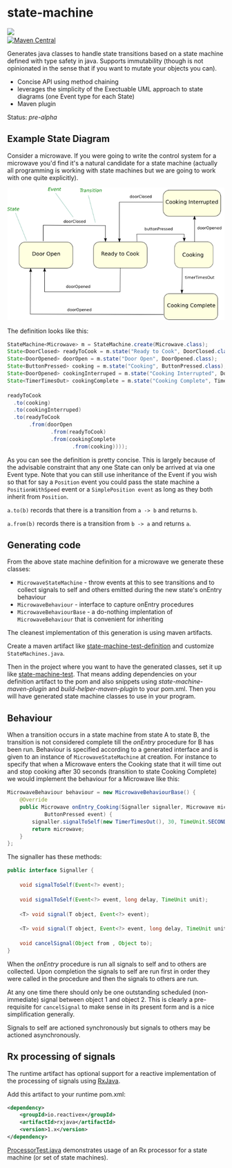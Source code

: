 state-machine
==============
<a href="https://travis-ci.org/davidmoten/state-machine"><img src="https://travis-ci.org/davidmoten/state-machine.svg"/></a><br/>
[![Maven Central](https://maven-badges.herokuapp.com/maven-central/com.github.davidmoten/state-machine/badge.svg?style=flat)](https://maven-badges.herokuapp.com/maven-central/com.github.davidmoten/state-machine)<br/>
<!--[![Dependency Status](https://gemnasium.com/com.github.davidmoten/state-machine.svg)](https://gemnasium.com/com.github.davidmoten/state-machine)-->

Generates java classes to handle state transitions based on a state machine defined with type safety in java. Supports 
immutability (though is not opinionated in the sense that if you want to mutate your objects you can).

* Concise API using method chaining
* leverages the simplicity of the Exectuable UML approach
to state diagrams (one Event type for each State)
* Maven plugin

Status: *pre-alpha*

Example State Diagram
------------------------
Consider a microwave. If you were going to write the control system for a microwave you'd find it's a natural candidate for a state machine (actually all programming is working with state machines but we are going to work with one quite explicitly).

<img src="src/docs/microwave-state-diagram.png?raw=true" />

The definition looks like this:

```java
StateMachine<Microwave> m = StateMachine.create(Microwave.class);
State<DoorClosed> readyToCook = m.state("Ready to Cook", DoorClosed.class);
State<DoorOpened> doorOpen = m.state("Door Open", DoorOpened.class);
State<ButtonPressed> cooking = m.state("Cooking", ButtonPressed.class);
State<DoorOpened> cookingInterruped = m.state("Cooking Interrupted", DoorOpened.class);
State<TimerTimesOut> cookingComplete = m.state("Cooking Complete", TimerTimesOut.class);

readyToCook
  .to(cooking)
  .to(cookingInterruped)
  .to(readyToCook
       .from(doorOpen
              .from(readyToCook)
              .from(cookingComplete
                     .from(cooking))));
```
As you can see the definition is pretty concise. This is largely because of the advisable constraint that any one State can only be arrived at via one Event type. Note that you can still use inheritance of the Event if you wish so that for say a `Position` event you could pass the state machine a `PositionWithSpeed` event or a `SimplePosition event` as long as they both inherit from `Position`.

`a.to(b)` records that there is a transition from `a -> b` and returns `b`.

`a.from(b)` records there is a transition from `b -> a` and returns `a`.  

Generating code
----------------

From the above state machine definition for a microwave we generate these classes:

* `MicrowaveStateMachine` - throw events at this to see transitions and to collect signals to self and others emitted during the new state's onEntry behaviour
* `MicrowaveBehaviour` - interface to capture onEntry procedures
* `MicrowaveBehaviourBase` - a do-nothing implentation of `MicrowaveBehaviour` that is convenient for inheriting

The cleanest implementation of this generation is using maven artifacts.

Create a maven artifact like [state-machine-test-definition](state-machine-test-definition) and customize `StateMachines.java`.

Then in the project where you want to have the generated classes, set it up like [state-machine-test](state-machine-test). That means adding dependencies on your definition artifact to the pom and also snippets using *state-machine-maven-plugin* and *build-helper-maven-plugin* to your pom.xml. Then you will have generated state machine classes to use in your program.

Behaviour
---------------
When a transition occurs in a state machine from state A to state B, the transition is not considered complete till the *onEntry* procedure for B has been run. Behaviour is specified according to a generated interface and is given to an instance of `MicrowaveStateMachine` at creation. For instance to specify that when a Microwave enters the Cooking state that it will time out and stop cooking after 30 seconds (transition to state Cooking Complete) we would implement the behaviour for a Microwave like this:

```java
MicrowaveBehaviour behaviour = new MicrowaveBehaviourBase() {
    @Override
    public Microwave onEntry_Cooking(Signaller signaller, Microwave microwave,
            ButtonPressed event) {
        signaller.signalToSelf(new TimerTimesOut(), 30, TimeUnit.SECONDS);
        return microwave;
    }
};
```

The signaller has these methods:

```java
public interface Signaller {

    void signalToSelf(Event<?> event);
    
    void signalToSelf(Event<?> event, long delay, TimeUnit unit);

	<T> void signal(T object, Event<?> event);
	
	<T> void signal(T object, Event<?> event, long delay, TimeUnit unit);
	
    void cancelSignal(Object from , Object to);
}
```

When the *onEntry* procedure is run all signals to self and to others are collected. Upon completion the signals to self are run first in order they were called in the procedure and then the signals to others are run.

At any one time there should only be one outstanding scheduled (non-immediate) signal between object 1 and object 2. This is clearly a pre-requisite for `cancelSignal` to make sense in its present form and is a nice simplification generally.

Signals to self are actioned synchronously but signals to others may be actioned asynchronously.

Rx processing of signals
-------------------------
The runtime artifact has optional support for a reactive implementation of the processing of signals using [RxJava](https://github.com/ReactiveX/RxJava).

Add this artifact to your runtime pom.xml:

```xml
<dependency>
    <groupId>io.reactivex</groupId>
    <artifactId>rxjava</artifactId>
    <version>1.x</version>
</dependency>
```

[ProcessorTest.java](state-machine-test/src/test/java/com/github/davidmoten/fsm/rx/ProcessorTest.java) demonstrates usage of an Rx processor for a state machine (or set of state machines).




